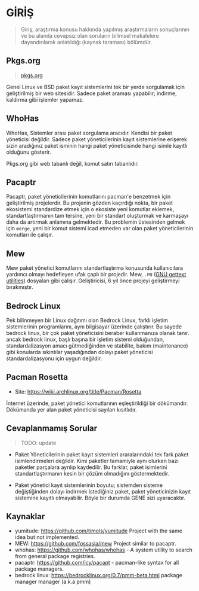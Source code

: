 # GİRİŞ

> Giriş, araştırma konusu hakkında yapılmış araştırmaların sonuçlarının ve bu alanda cevapsız olan soruların bilimsel
> makalelere dayandırılarak anlatıldığı (kaynak taraması) bölümdür.

[//]: # (GENE, projesi yapılan derin literatür araştırması sonucunda benzersiz bir proje olarak ortaya çıkmıştır.)

## Pkgs.org

> [pkgs.org](https://pkgs.org/)

Genel Linux ve BSD paket kayıt sistemlerini tek bir yerde sorgulamak için geliştirilmiş bir web sitesidir.
Sadece paket araması yapabilir; indirme, kaldırma gibi işlemler yapamaz.

## WhoHas

WhoHas, Sistemler arası paket sorgulama aracıdır. Kendisi bir paket yöneticisi değildir. Sadece paket yöneticilerinin
kayıt sistemlerine erişerek sizin aradığınız paket isminin hangi paket yöneticisinde hangi isimle kayıtlı olduğunu
gösterir.

Pkgs.org gibi web tabanlı değil, komut satırı tabanlıdır.

## Pacaptr

Pacaptr, paket yöneticilerinin komutlarını pacman'e benzetmek için geliştirilmiş projelerdir.
Bu projenin gözden kaçırdığı nokta, bir paket ekosistemi standardize etmek için o ekosiste yeni komutlar eklemek, standartlaştırmanın tam tersine,
yeni bir standart oluşturmak ve karmaşayı daha da artırmak anlamına gelmektedir. Bu problemin üstesinden gelmek için
`merge`, yeni bir komut sistemi icad etmeden var olan paket yöneticilerinin komutları ile çalışır.

## Mew

Mew paket yönetici komutlarını standartlaştırma konusunda kullanıcılara yardımcı olmayı hedefleyen ufak çaplı bir
projedir. Mew, `.PO` ([GNU gettext
utilities](https://www.gnu.org/software/gettext/manual/html_node/PO-Files.html))  dosyaları gibi çalışır.
Geliştiricisi, 6 yıl önce projeyi geliştirmeyi bırakmıştır.

## Bedrock Linux

Pek bilinmeyen bir Linux dağıtımı olan Bedrock Linux, farklı işletim sistemlerinin programlarını, aynı bilgisayar
üzerinde çalıştırır. Bu sayede bedrock linux, bir çok paket yöneticisini beraber kullanmanıza olanak tanır. ancak
bedrock linux, başlı başına bir işletim sistemi olduğundan, standardalizasyon amacı gütmediğinden ve stabilite, bakım
(maintenance) gibi konularda sıkıntılar yaşadığından dolayı paket yöneticisi standardalizasyonu için uygun değildir.

## Pacman Rosetta

- Site: https://wiki.archlinux.org/title/Pacman/Rosetta

İnternet üzerinde, paket yönetici komutlarının eşleştirildiği bir dökümandır. Dökümanda yer alan paket yöneticisi sayıları kısıtlıdır.

## Cevaplanmamış Sorular

> TODO: update

- Paket Yöneticilerinin paket kayıt sistemleri araralarındaki tek fark paket isimlendirmeleri değildir.
  Kimi paketler tamamiyle aynı olurken bazı paketler parçalara ayrılıp kaydedilir. Bu farklar, paket isimlerini
  standartlaştırmanın kesin bir çözüm olmadığını göstermektedir.

- Paket yönetici kayıt sistemlerinin boyutu; sistemden sisteme değiştiğinden dolayı indirmek istediğiniz paket,
  paket yöneticinizin kayıt sistemine kayıtlı olmayabilir. Böyle bir durumda GENE sizi uyaracaktır.

## Kaynaklar

- yumitude: https://github.com/timols/yumitude Project with the same idea but not implemented.
- MEW: https://github.com/fossasia/mew Project similar to pacaptr.
- whohas: https://github.com/whohas/whohas - A system utility to search from general package registries.
- pacaptr: https://github.com/icy/pacapt - pacman-like syntax for all package managers.
- bedrock linux: https://bedrocklinux.org/0.7/pmm-beta.html package manager manager (a.k.a pmm)
